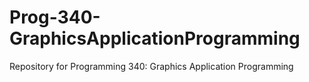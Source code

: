# Prog-340-GraphicsApplicationProgramming
Repository for Programming 340: Graphics Application Programming
